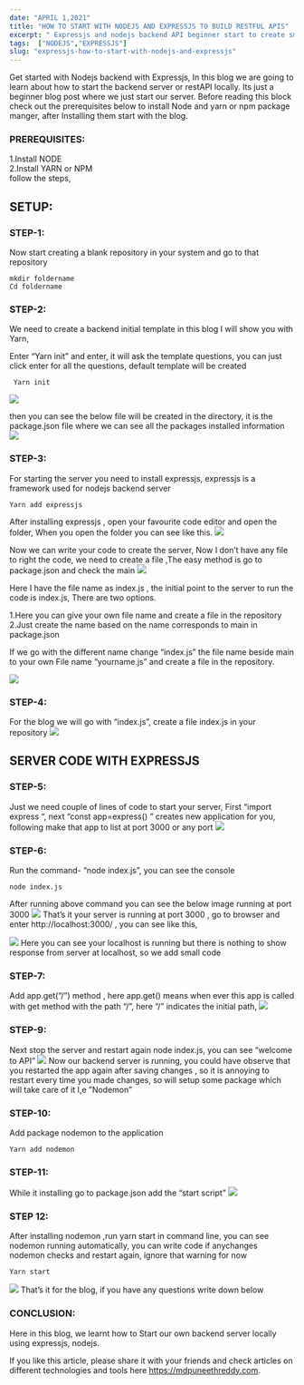 ```yaml
---
date: "APRIL 1,2021"
title: "HOW TO START WITH NODEJS AND EXPRESSJS TO BUILD RESTFUL APIS"
excerpt: " Expressjs and nodejs backend API beginner start to create small API and run locally to test the frontend applications."
tags:  ["NODEJS","EXPRESSJS"]
slug: "expressjs-how-to-start-with-nodejs-and-expressjs"
---
```

Get started with Nodejs backend with Expressjs, In this blog we are going to learn about how to start the backend server or restAPI locally. Its just a beginner blog post where we just start our server. Before reading this block check out the prerequisites below to install Node and yarn or npm package manger, after Installing them start with the blog.

### PREREQUISITES:
1.Install NODE<br />
2.Install YARN or NPM<br />
follow the steps,

## SETUP:
### STEP-1:
Now start creating a blank repository in your system and go to that repository
```
mkdir foldername
Cd foldername
```

### STEP-2:
We need to create a backend initial template in this blog I will show you with Yarn,

Enter “Yarn init” and enter, it will ask the template questions, you can just click enter for all the questions, default template will be created

```
 Yarn init
```
<Image src="/images/posts/expressjs-how-to-start-with-nodejs-and-expressjs_img1.png">

then you can see the below file will be created in the directory, it is the package.json file where we can see all the packages installed information
<Image src="/images/posts/expressjs-how-to-start-with-nodejs-and-expressjs_img2.png">

### STEP-3:
For starting the server you need to install expressjs, expressjs is a framework used for nodejs backend server
```
Yarn add expressjs
```
After installing expressjs , open your favourite code editor and open the folder, When you open the folder you can see like this.
<Image src="/images/posts/expressjs-how-to-start-with-nodejs-and-expressjs_img3.png">

Now we can write your code to create the server, Now I don’t have any file to right the code, we need to create a file ,The easy method is go to package.json and check the main
<Image src="/images/posts/expressjs-how-to-start-with-nodejs-and-expressjs_img4.png">

Here I have the file name as index.js , the initial point to the server to run the code is index.js, There are two options.

1.Here you can give your own file name and create a file in the repository<br />
2.Just create the name based on the name corresponds to main in package.json<br />

If we go with the different name change “index.js” the file name beside main to your own File name “yourname.js” and create a file in the repository.

<Image src="/images/posts/expressjs-how-to-start-with-nodejs-and-expressjs_img5.png">

### STEP-4:
For the blog we will go with “index.js”, create a file index.js in your repository
<Image src="/images/posts/expressjs-how-to-start-with-nodejs-and-expressjs_img6.png">

## SERVER CODE WITH EXPRESSJS
### STEP-5:
Just we need couple of lines of code to start your server, First “import express “, next “const app=express() ” creates new application for you, following make that app to list at port 3000 or any port
<Image src="/images/posts/expressjs-how-to-start-with-nodejs-and-expressjs_img7.png">

### STEP-6:
Run the command- “node index.js”, you can see the console
```
node index.js
```
After running above command you can see the below image running at port 3000
<Image src="/images/posts/expressjs-how-to-start-with-nodejs-and-expressjs_img8.png">
That’s it your server is running at port 3000 , go to browser and enter http://localhost:3000/ , you can see like this,

<Image src="/images/posts/expressjs-how-to-start-with-nodejs-and-expressjs_img9.png">
Here you can see your localhost is running  but there is nothing to show response from server at localhost, so we add small code

### STEP-7:
Add app.get(“/”) method , here app.get() means when ever this app is called with get method with the path “/”, here “/” indicates the initial path,
<Image src="/images/posts/expressjs-how-to-start-with-nodejs-and-expressjs_img10.png">

### STEP-9:
Next stop the server and restart again node index.js, you can see “welcome to API”
<Image src="/images/posts/expressjs-how-to-start-with-nodejs-and-expressjs_img11.png">
Now our backend server is running, you could have observe that you restarted the app again after saving changes , so it is annoying to restart every time you made changes, so will setup some package which will take care of it I,e ”Nodemon”

### STEP-10:
Add package nodemon to the application
```
Yarn add nodemon
```
### STEP-11:
While it installing go to package.json add the “start script”
<Image src="/images/posts/expressjs-how-to-start-with-nodejs-and-expressjs_img12.png">

### STEP 12:
After installing nodemon ,run yarn start in command line, you can see nodemon running automatically, you can write code if anychanges nodemon checks and restart again, ignore that warning for now
```
Yarn start
```
<Image src="/images/posts/expressjs-how-to-start-with-nodejs-and-expressjs_img13.png">
That’s it for the blog, if you have any questions write down below

### CONCLUSION:
Here in this blog, we learnt how to Start our own backend server locally using expressjs, nodejs.


If you like this article, please share it with your friends and check articles on different technologies and tools here <a style="color: blue" href="/"> https://mdpuneethreddy.com</a>.